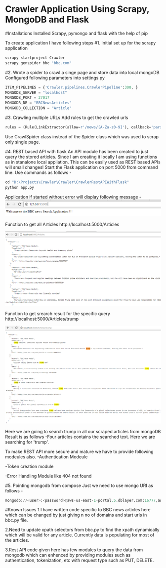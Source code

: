 # Crawler Application Using Scrapy, MongoDB and Flask

#Installations
Installed Scrapy, pymongo and flask with the help of pip

To create application I have following steps
#1. Initial set up for the scrapy application

```python
scrapy startproject Crawler
scrapy genspider bbc "bbc.com"
```

#2. Wrote a spider to crawl a singe page and store data into local mongoDB. 
Configured following parameters into settings.py

```python
ITEM_PIPELINES = {'Crawler.pipelines.CrawlerPipeline':300, }
MONGODB_SERVER = "localhost"
MONGODB_PORT = 27017
MONGODB_DB = "BBCNewsArticles"
MONGODB_COLLECTION = "Article"
```
#3. Crawling multiple URLs
Add rules to get the crawled urls
```python
rules = (Rule(LinkExtractor(allow=r'/news/[A-Za-z0-9]'), callback='parse_item', follow=True),)
```

Use CrawlSpider class instead of the Spider class which was used to scrap only single page.

#4. REST based API with flask
An API module has been created to just query the stored articles. Since I am creating it locally I am using functions as in stanalone local appliation. This can be easily used as REST based APIs will small changes!
Start the Flask application on port 5000 from command line. Use commands as follows - 
```python
cd "D:\Projects\Crawler\Crawler\CrawlerRestAPIWithFlask"
python app.py
```
Application if started without error will display following message -
![Home](https://github.com/dattatrayshinde/Crawler/blob/master/Screenshots/home.png)

Function to get all Articles
http://localhost:5000/Articles

![All Articles](https://github.com/dattatrayshinde/Crawler/blob/master/Screenshots/GET%20ALL%20ARTICLES.png)

Function to get srearch result for the specific query
http://localhost:5000/Articles/trump

![Search Result for 'trump'](https://github.com/dattatrayshinde/Crawler/blob/master/Screenshots/Trump%20Search.png)

Here we are going to search trump in all our scraped articles from mongoDB
Result is as follows -Four articles contains the searched text. Here we are searching for 'trump'.

To make REST API more secure and mature we have to provide following modeules also.
-Authentication Modeule

-Token creation module

-Error Handling Module like 404 not found

#5. Pointing mongodb from compose
Just we need to use mongo URI as follows -
```python
mongodb://<user>:<password>@aws-us-east-1-portal.5.dblayer.com:16777,aws-us-east-1-portal.4.dblayer.com:16777/BBCNewsArticles?ssl=true
```

#Known Issues
1.I have written code specific to BBC news articles here which can be changed by just giving n no of domains and start urls 
in bbc.py file. 

2.Need to update xpath selectors from bbc.py to find the xpath dynamically which will be valid for any article.
Currently data is populating for most of the articles.

3.Rest API code given here has few modules to query the data from mongodb which can enhenced by providing modules such as authentication, tokenization, etc with request type such as PUT, DELETE.
